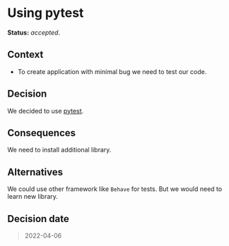 # Using pytest

**Status:** _accepted_.

## Context
* To create application with minimal bug we need to test our code.

## Decision

We decided to use [pytest](https://docs.pytest.org/en/6.2.x/getting-started.html).

## Consequences

We need to install additional library.

## Alternatives

We could use other framework like `Behave` for tests. But we would need to learn new library.

## Decision date

> 2022-04-06

